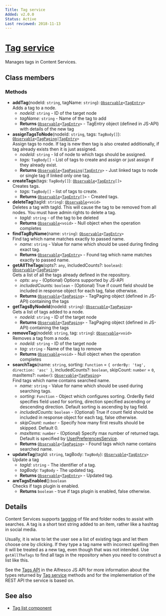 ```yaml
---
Title: Tag service
Added: v2.0.0
Status: Active
Last reviewed: 2018-11-13
---
```


# [Tag service](../../../lib/content-services/src/lib/tag/services/tag.service.ts "Defined in tag.service.ts")

Manages tags in Content Services.

## Class members

### Methods

-   **addTag**(nodeId: `string`, tagName: `string`): [`Observable`](http://reactivex.io/documentation/observable.html)`<`[`TagEntry`](https://github.com/Alfresco/alfresco-js-api/blob/master/src/alfresco-core-rest-api/docs/TagEntry.md)`>`<br/>
    Adds a tag to a node.
    -   _nodeId:_ `string`  - ID of the target node
    -   _tagName:_ `string`  - Name of the tag to add
    -   **Returns** [`Observable`](http://reactivex.io/documentation/observable.html)`<`[`TagEntry`](https://github.com/Alfresco/alfresco-js-api/blob/master/src/alfresco-core-rest-api/docs/TagEntry.md)`>` - TagEntry object (defined in JS-API) with details of the new tag
-   **assignTagsToNode**(nodeId: `string`, tags: `TagBody[]`): [`Observable`](http://reactivex.io/documentation/observable.html)`<`[`TagPaging`](https://github.com/Alfresco/alfresco-js-api/blob/master/src/alfresco-core-rest-api/docs/TagPaging.md)`|`[`TagEntry`](https://github.com/Alfresco/alfresco-js-api/blob/master/src/alfresco-core-rest-api/docs/TagEntry.md)`>`<br/>
    Assign tags to node. If tag is new then tag is also created additionally, if tag already exists then it is just assigned.
    -   _nodeId:_ `string`  - Id of node to which tags should be assigned.
    -   _tags:_ `TagBody[]`  - List of tags to create and assign or just assign if they already exist.
    -   **Returns** [`Observable`](http://reactivex.io/documentation/observable.html)`<`[`TagPaging`](https://github.com/Alfresco/alfresco-js-api/blob/master/src/alfresco-core-rest-api/docs/TagPaging.md)`|`[`TagEntry`](https://github.com/Alfresco/alfresco-js-api/blob/master/src/alfresco-core-rest-api/docs/TagEntry.md)`>` - Just linked tags to node or single tag if linked only one tag.
-   **createTags**(tags: `TagBody[]`): [`Observable`](http://reactivex.io/documentation/observable.html)`<`[`TagEntry`](https://github.com/Alfresco/alfresco-js-api/blob/master/src/alfresco-core-rest-api/docs/TagEntry.md)`[]>`<br/>
    Creates tags.
    -   _tags:_ `TagBody[]`  - list of tags to create.
    -   **Returns** [`Observable`](http://reactivex.io/documentation/observable.html)`<`[`TagEntry`](https://github.com/Alfresco/alfresco-js-api/blob/master/src/alfresco-core-rest-api/docs/TagEntry.md)`[]>` - Created tags.
-   **deleteTag**(tagId: `string`): [`Observable`](http://reactivex.io/documentation/observable.html)`<void>`<br/>
    Deletes a tag with tagId. This will cause the tag to be removed from all nodes. You must have admin rights to delete a tag.
    -   _tagId:_ `string`  - of the tag to be deleted
    -   **Returns** [`Observable`](http://reactivex.io/documentation/observable.html)`<void>` - Null object when the operation completes
-   **findTagByName**(name: `string`): [`Observable`](http://reactivex.io/documentation/observable.html)`<`[`TagEntry`](https://github.com/Alfresco/alfresco-js-api/blob/master/src/alfresco-core-rest-api/docs/TagEntry.md)`>`<br/>
    Find tag which name matches exactly to passed name.
    -   _name:_ `string`  - Value for name which should be used during finding exact tag.
    -   **Returns** [`Observable`](http://reactivex.io/documentation/observable.html)`<`[`TagEntry`](https://github.com/Alfresco/alfresco-js-api/blob/master/src/alfresco-core-rest-api/docs/TagEntry.md)`>` - Found tag which name matches exactly to passed name.
-   **getAllTheTags**(opts?: `any`, includedCounts?: `boolean`): [`Observable`](http://reactivex.io/documentation/observable.html)`<`[`TagPaging`](https://github.com/Alfresco/alfresco-js-api/blob/master/src/alfresco-core-rest-api/docs/TagPaging.md)`>`<br/>
    Gets a list of all the tags already defined in the repository.
    -   _opts:_ `any`  - (Optional) Options supported by JS-API
    -   _includedCounts:_ `boolean`  - (Optional) True if count field should be included in response object for each tag, false otherwise.
    -   **Returns** [`Observable`](http://reactivex.io/documentation/observable.html)`<`[`TagPaging`](https://github.com/Alfresco/alfresco-js-api/blob/master/src/alfresco-core-rest-api/docs/TagPaging.md)`>` - TagPaging object (defined in JS-API) containing the tags
-   **getTagsByNodeId**(nodeId: `string`): [`Observable`](http://reactivex.io/documentation/observable.html)`<`[`TagPaging`](https://github.com/Alfresco/alfresco-js-api/blob/master/src/alfresco-core-rest-api/docs/TagPaging.md)`>`<br/>
    Gets a list of tags added to a node.
    -   _nodeId:_ `string`  - ID of the target node
    -   **Returns** [`Observable`](http://reactivex.io/documentation/observable.html)`<`[`TagPaging`](https://github.com/Alfresco/alfresco-js-api/blob/master/src/alfresco-core-rest-api/docs/TagPaging.md)`>` - TagPaging object (defined in JS-API) containing the tags
-   **removeTag**(nodeId: `string`, tag: `string`): [`Observable`](http://reactivex.io/documentation/observable.html)`<void>`<br/>
    Removes a tag from a node.
    -   _nodeId:_ `string`  - ID of the target node
    -   _tag:_ `string`  - Name of the tag to remove
    -   **Returns** [`Observable`](http://reactivex.io/documentation/observable.html)`<void>` - Null object when the operation completes
-   **searchTags**(name: `string`, sorting: `Function` = `{ orderBy: 'tag', direction: 'asc' }`, includedCounts?: `boolean`, skipCount: `number` = `0`, maxItems?: `number`): [`Observable`](http://reactivex.io/documentation/observable.html)`<`[`TagPaging`](https://github.com/Alfresco/alfresco-js-api/blob/master/src/alfresco-core-rest-api/docs/TagPaging.md)`>`<br/>
    Find tags which name contains searched name.
    -   _name:_ `string`  - Value for name which should be used during searching tags.
    -   _sorting:_ `Function`  - Object which configures sorting. OrderBy field specifies field used for sorting, direction specified ascending or descending direction. Default sorting is ascending by tag field.
    -   _includedCounts:_ `boolean`  - (Optional) True if count field should be included in response object for each tag, false otherwise.
    -   _skipCount:_ `number`  - Specify how many first results should be skipped. Default 0.
    -   _maxItems:_ `number`  - (Optional) Specify max number of returned tags. Default is specified by [UserPreferencesService](../../core/services/user-preferences.service.md).
    -   **Returns** [`Observable`](http://reactivex.io/documentation/observable.html)`<`[`TagPaging`](https://github.com/Alfresco/alfresco-js-api/blob/master/src/alfresco-core-rest-api/docs/TagPaging.md)`>` - Found tags which name contains searched name.
-   **updateTag**(tagId: `string`, tagBody: `TagBody`): [`Observable`](http://reactivex.io/documentation/observable.html)`<`[`TagEntry`](https://github.com/Alfresco/alfresco-js-api/blob/master/src/alfresco-core-rest-api/docs/TagEntry.md)`>`<br/>
    Update a tag
    -   _tagId:_ `string`  - The identifier of a tag.
    -   _tagBody:_ `TagBody`  - The updated tag.
    -   **Returns** [`Observable`](http://reactivex.io/documentation/observable.html)`<`[`TagEntry`](https://github.com/Alfresco/alfresco-js-api/blob/master/src/alfresco-core-rest-api/docs/TagEntry.md)`>` - Updated tag.
-   **areTagsEnabled**():`boolean`<br/>
    Checks if tags plugin is enabled.
    -   **Returns** `boolean` - true if tags plugin is enabled, false otherwise.

## Details

Content Services supports
[tagging](http://docs.alfresco.com/5.2/tasks/site-content-tag.html)
of file and folder nodes to assist with searches. A tag is a short
text string added to an item, rather like a hashtag in social media.

Usually, it is wise to let the user see a list of existing tags and let
them choose one by clicking. If they type a tag name with incorrect spelling
then it will be treated as a new tag, even though that was not intended.
Use `getAllTheTags` to find all tags in the repository when you need to
construct a list like this.

See the
[Tags API](https://github.com/Alfresco/alfresco-js-api/blob/master/src/alfresco-core-rest-api/docs/TagsApi.md)
in the Alfresco JS API for more information about the types returned by [Tag
service](tag.service.md) methods and for the implementation of the REST API the service is
based on.

## See also

-   [Tag list component](../components/tag-list.component.md)
